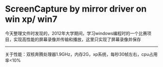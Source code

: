 ScreenCapture by mirror driver on win xp/ win7
==================================================

今天整理文件时发现的，2012年大学期间，学习windows编程时的一个比赛项目，实现高性能的屏幕录像并传输和播放，这里只实现了屏幕录像并保存

---

关于性能：双核奔腾处理器1.9GHz，内存2G，xp系统，每秒30帧左右，cpu占用率<10%

